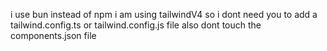 i use bun instead of npm
i am using tailwindV4 so i dont need you to add a tailwind.config.ts or tailwind.config.js file
also dont touch the components.json file